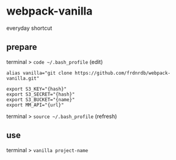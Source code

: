 # webpack-vanilla
everyday shortcut

## prepare

terminal > `code ~/.bash_profile` (edit)

```
alias vanilla="git clone https://github.com/frdnrdb/webpack-vanilla.git"

export S3_KEY="{hash}"
export S3_SECRET="{hash}"
export S3_BUCKET="{name}"
export MM_API="{url}"
```

terminal > `source ~/.bash_profile` (refresh)

## use

terminal > `vanilla project-name`


